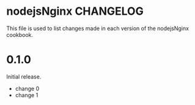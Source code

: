 # nodejsNginx CHANGELOG

This file is used to list changes made in each version of the nodejsNginx cookbook.

# 0.1.0

Initial release.

- change 0
- change 1

